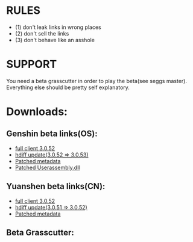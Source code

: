 # RULES
* (1) don't leak links in wrong places
* (2) don't sell the links
* (3) don't behave like an asshole
# SUPPORT
You need a beta grasscutter in order to play the beta(see seggs master). Everything else should be pretty self explanatory.
# Downloads:
## Genshin beta links(OS):
* [full client 3.0.52](https://autopatchhkbeta.yuanshen.com/client_app/download/beta_pc/20220902122656_FbSSHOqNSf45SJD8/GenshinImpact_3.0.52_beta.zip)
* [hdiff update(3.0.52 => 3.0.53)](https://autopatchhkbeta.yuanshen.com/client_app/beta_update/hk4e_global/34/game_3.0.52_3.0.53_hdiff_FbEqjLW1Unw3S6DK.zip)
* [Patched metadata](https://anonfiles.com/L6we6b0cy1/global-metadata_dat)
* [Patched Userassembly.dll](https://anonfiles.com/Gf47N668y5/UserAssembly_dll)
## Yuanshen beta links(CN):
* [full client 3.0.52](https://autopatchcn.yuanshen.com/client_app/download/beta_pc/20220902121620_HTMPbRPgAjit9JC1/YuanShen_3.0.52_beta.zip)
* [hdiff update(3.0.51 => 3.0.52)](https://autopatchcn.yuanshen.com/client_app/beta_update/hk4e_cn/31/game_3.0.51_3.0.52_hdiff_c71vLnGDot9AXYNT.zip)
* [Patched metadata](https://anonfiles.com/M1yf6d04ye/global-metadata_dat)
## Beta Grasscutter:
